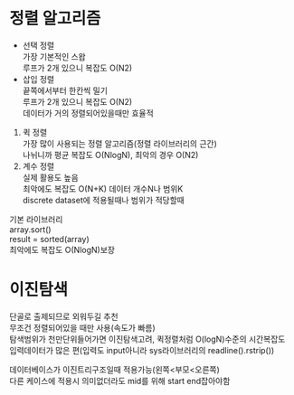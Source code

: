 # 정렬 알고리즘

- 선택 정렬</br>
가장 기본적인 스왑</br>
루프가 2개 있으니 복잡도 O(N2)</br>
- 삽입 정렬</br>
끝쪽에서부터 한칸씩 밀기</br>
루프가 2개 있으니 복잡도 O(N2)  
데이터가 거의 정렬되어있을때만 효율적</br>
  
1. 퀵 정렬</br>
가장 많이 사용되는 정렬 알고리즘(정렬 라이브러리의 근간)</br>
나뉘니까 평균 복잡도 O(NlogN), 최악의 경우 O(N2)</br>
2. 계수 정렬</br>
실제 활용도 높음</br>
최악에도 복잡도 O(N+K) 데이터 개수N나 범위K</br>
discrete dataset에 적용될때나 범위가 적당할때</br>
   
기본 라이브러리</br>
array.sort()</br>
result = sorted(array)</br>
최악에도 복잡도 O(NlogN)보장</br>

# 이진탐색

단골로 출제되므로 외워두길 추천</br>
무조건 정렬되어있을 때만 사용(속도가 빠름)</br>
탐색범위가 천만단위들어가면 이진탐색고려, 퀵정렬처럼 O(logN)수준의 시간복잡도</br>
입력데이터가 많은 편(입력도 input아니라 sys라이브러리의 readline().rstrip())

데이터베이스가 이진트리구조일때 적용가능(왼쪽<부모<오른쪽)</br>
다른 케이스에 적용시 의미없더라도 mid를 위해 start end잡아야함</br>
